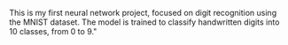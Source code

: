 This is my first neural network project, focused on digit recognition using the MNIST dataset. The model is trained to classify handwritten digits into 10 classes, from 0 to 9."
